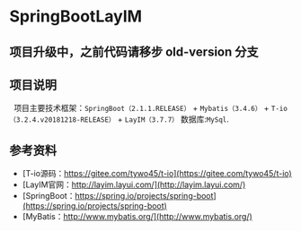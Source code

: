 # SpringBootLayIM

## 项目升级中，之前代码请移步 old-version 分支

## 项目说明
&nbsp;&nbsp;项目主要技术框架：`SpringBoot（2.1.1.RELEASE）` + `Mybatis（3.4.6）` + `T-io（3.2.4.v20181218-RELEASE）` + `LayIM（3.7.7）`  数据库:`MySql`. 

## 参考资料

* [T-io源码：https://gitee.com/tywo45/t-io](https://gitee.com/tywo45/t-io)
* [LayIM官网：http://layim.layui.com/](http://layim.layui.com/)
* [SpringBoot：https://spring.io/projects/spring-boot](https://spring.io/projects/spring-boot)
* [MyBatis：http://www.mybatis.org/](http://www.mybatis.org/)
